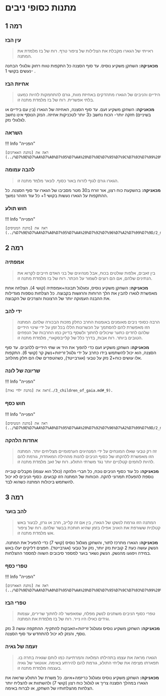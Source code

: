 # מתנות כסופי ניבים

## **רמה 1**

### עין הבז

> ראייתי של הגארו מקבלת את הצלילות של ציפור טרף. רוח של בז מלמדת את המתנה.

**מכאניקה:** השחקן משקיע נוסיס. עד סוף הסצנה כל התקפות טווח רחוק וגלגולי הבחנה נעשים בקושי 1- . 

### אחיזת הבז

> הידיים והניבים של הגארו מתהדקים באחיזת מוות, גורם להתחמקות להיות כמעט בלתי אפשרית. רוח של בז מלמדת מתנה זו.

**מכאניקה:** השחקן משקיע זעם. עד סוף הסצנה, האחיזה של הגארו (בין עם בידיים או בשיניים) חזקה יותר- הכוח נחשב כ3 יותר לטכניקות אחיזה. הנזק הנוסף אינו נחשב לגלגולי נזק.

### השראה

!!! Info "הפנייה"

    ראה את [מתנת האארונים](../%D7%9E%D7%AA%D7%A0%D7%95%D7%AA%20%D7%9E%D7%95%D7%9C%D7%93%D7%99%20%D7%99%D7%A8%D7%97/5_ahroun.md#_3).

### להבה עמומה

> הגארו גורם לגוף לזרוח באור כסוף. לונאר מלמד מתנה זו.

**מכאניקה:** בהשקעת כוח רצון, אור זורח ב30 מטר מסביבו של הגארו עד סוף הסצנה. כל ההתקפות על הגארו נעשות בקושי 1+ כל עוד הזוהר נמשך.

### חוש תולע

!!! Info "הפנייה"

    ראה את [מתנת המטיסים](../%D7%9E%D7%AA%D7%A0%D7%95%D7%AA%20%D7%92%D7%96%D7%A2%D7%99%D7%9D/2_metis.md#_5).

## **רמה 2**

### אמפתיה 

> בין זאבים, אלפות שולטים בכוח, אבל מנהיגים של בני האדם חייבים לקרוא את הנתינים שלהם, אם הם רוצים לשמור על הכתר. רוח של בז מלמדת מתנה זו.

**מכאניקה:** השחקן משקיע נוסיס, ומגלגל תבונה+אמפתיה (קושי 4). הצלחה אחת מאפשרת לגארו להבין את הלך הרוחות והרגשות בקבוצה. כל הצלחות נוספות מגדילות את ההבנה העמוקה יותר של הרצונות והצרכים של הקבוצה.

### ידי להב

> הרבה כסופי ניבים מאומנים באומנות החרב כחלק מזכות הבכורה שלהם. המתנה הזו מאפשרת להם להסתמך על הכשרונות הללו בכל זמן על ידי שינוי הידיים שלהם לחדים כתער שיכולים לחתוך ולשסף בדיוק כמו החרבות של הנפחים הטובים ביותר. רוח אבות, בדרך כלל של קלייבסקארי, מלמדת מתנה זו.

**מכאניקה:** השחקן משקיע זעם כדי להפוך את היד או שתי הידיים ללהבים. עד סוף הסצנה, הוא יכול להשתמש בידו כחרב על ידי גלגול זריזות+נשק קר (קושי 6). התקפות אלו עושים כוח+2 נזק על טבעי (אגרבייטד), כשהטפרים שלו הם חלק מהלהב.

### שריונה של לונה 

!!! Info "הפנייה"

    ראה את [מתנת ילדי גאיה](./3_children_of_gaia.md#_9).

### חוש כסף

!!! Info "הפנייה"

    ראה את [מתנת המטיסים](../%D7%9E%D7%AA%D7%A0%D7%95%D7%AA%20%D7%92%D7%96%D7%A2%D7%99%D7%9D/2_metis.md#_10).

### אחדות הלהקה

> זה רק טבעי שאלו המונחים על ידי המנהיגים הערמומיים מצליחים יותר. המתנה הזו מאפשרת ללהקתו של כסוף הניבים להנות מההילה המאחדת, גורמת להם להיות לוחמים קטלניים יותר נגד משרתי התולע. רוח של זאב מלמדת מתנה זו.

**מכאניקה:** כל עוד כסוף הניבים נוכח, כל חברי הלהקה (כולל הוא עצמו) מקבלים קובייה נוספת להפעלת תמרוני להקה. הכוחות של המתנה הזו קבועים. כסוף הניבים לא יכול להשתמש ביכולות המתנה כשהוא לבד.

## **רמה 3**

### להב בוער

> המתנה הזו גורמת לנשקו של הגארו, בין אם זה קלייב, חרב או גרזן, לבעור באש קטלנית ששורפת את האויב אפילו בזמן שהיא חותכת בבשר שלהם. רוח של ציפור אש מלמדת מתנה זו.

**מכאניקה:** הגארו מתרכז לתור, והשחקן מגלגל נוסיס (קושי 7) כדי להפעיל את המתנה. הנשק עושה כעת 2 קוביות נזק יותר, נזק על טבעי (אגרבייטד). חפצים דליקים יעלו באש במידה ויפגעו מהנשק. הנשק נשאר בוער למספר סיבובים השווה למספר ההצלחות. 

### טפרי כסף

!!! Info "הפנייה"

    ראה את [מתנת האארונים](../%D7%9E%D7%AA%D7%A0%D7%95%D7%AA%20%D7%9E%D7%95%D7%9C%D7%93%D7%99%20%D7%99%D7%A8%D7%97/5_ahroun.md#_13).

### טפרי הבז 

> טפרי כסוף הניבים משתנים לנשק מפלח, שמאפשר לה לחתוך שרירים, עצמות וגידים כאילו היו נייר. רוח של בז מלמדת את המתנה.

**מכאניקה:** השחקן משקיע נוסיס ומגלגל זריזות+האבקות להתקיף. ההתקפה עושה 3 נזק נוסף, והנזק לא יכול להתחדש עד סוף הסצנה.

### זעמה של גאיה

> הגארו מראה את עצמו בתהילתו המלאה והמרתיעה כמו לוחם שגאיה בחרה בו. תפארתו מציפה את שליחי התולע, גורמת להם להירתע באימה. אווטאר של גאיה בעצמה מלמדת מתנה זו.

**מכאניקה:** השחקן משקיע נוסיס ומגלגל כריזמה+איום. כל משרת של התולע שרואה את הגארו במהלך הסצנה צריך או לגלגל כוח רצון (קושי 7) ולהשתוות או להצליח יותר הצלחות מהצלחותיו של השחקן, או לברוח באימה. 
